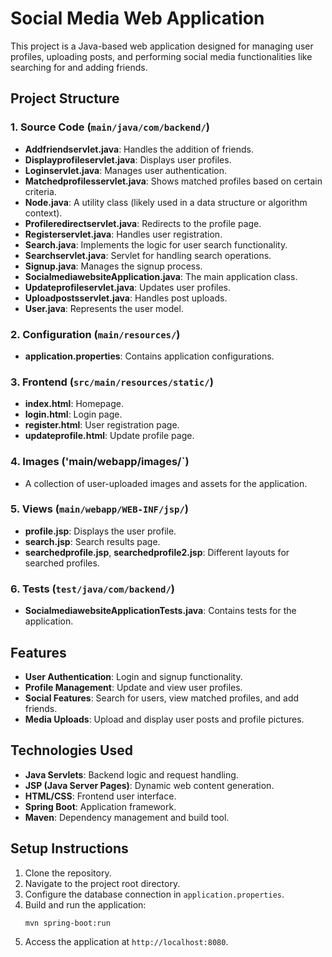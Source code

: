 
# Social Media Web Application

This project is a Java-based web application designed for managing user profiles, uploading posts, and performing social media functionalities like searching for and adding friends.

## Project Structure

### 1. **Source Code (`main/java/com/backend/`)**
- **Addfriendservlet.java**: Handles the addition of friends.
- **Displayprofileservlet.java**: Displays user profiles.
- **Loginservlet.java**: Manages user authentication.
- **Matchedprofilesservlet.java**: Shows matched profiles based on certain criteria.
- **Node.java**: A utility class (likely used in a data structure or algorithm context).
- **Profileredirectservlet.java**: Redirects to the profile page.
- **Registerservlet.java**: Handles user registration.
- **Search.java**: Implements the logic for user search functionality.
- **Searchservlet.java**: Servlet for handling search operations.
- **Signup.java**: Manages the signup process.
- **SocialmediawebsiteApplication.java**: The main application class.
- **Updateprofileservlet.java**: Updates user profiles.
- **Uploadpostsservlet.java**: Handles post uploads.
- **User.java**: Represents the user model.

### 2. **Configuration (`main/resources/`)**
- **application.properties**: Contains application configurations.

### 3. **Frontend (`src/main/resources/static/`)**
- **index.html**: Homepage.
- **login.html**: Login page.
- **register.html**: User registration page.
- **updateprofile.html**: Update profile page.

### 4. **Images ('main/webapp/images/`)**
- A collection of user-uploaded images and assets for the application.

### 5. **Views (`main/webapp/WEB-INF/jsp/`)**
- **profile.jsp**: Displays the user profile.
- **search.jsp**: Search results page.
- **searchedprofile.jsp**, **searchedprofile2.jsp**: Different layouts for searched profiles.

### 6. **Tests (`test/java/com/backend/`)**
- **SocialmediawebsiteApplicationTests.java**: Contains tests for the application.

## Features

- **User Authentication**: Login and signup functionality.
- **Profile Management**: Update and view user profiles.
- **Social Features**: Search for users, view matched profiles, and add friends.
- **Media Uploads**: Upload and display user posts and profile pictures.

## Technologies Used

- **Java Servlets**: Backend logic and request handling.
- **JSP (Java Server Pages)**: Dynamic web content generation.
- **HTML/CSS**: Frontend user interface.
- **Spring Boot**: Application framework.
- **Maven**: Dependency management and build tool.

## Setup Instructions

1. Clone the repository.
2. Navigate to the project root directory.
3. Configure the database connection in `application.properties`.
4. Build and run the application:
   ```bash
   mvn spring-boot:run
   ```
5. Access the application at `http://localhost:8080`.



